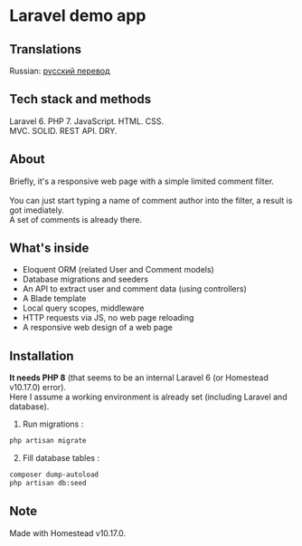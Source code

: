 # Laravel demo app
## Translations
Russian: [русский перевод](docs/translations/readme/rus.md)
## Tech stack and methods
Laravel 6. PHP 7. JavaScript. HTML. CSS.</br>
MVC. SOLID. REST API. DRY.</br>
## About
Briefly, it's a responsive web page with a simple limited comment filter.</br></br>
You can just start typing a name of comment author into the filter, a result is got imediately.</br>
A set of comments is already there.</br>
## What's inside
- Eloquent ORM (related User and Comment models)
- Database migrations and seeders
- An API to extract user and comment data (using controllers)
- A Blade template
- Local query scopes, middleware
- HTTP requests via JS, no web page reloading
- A responsive web design of a web page
## Installation
**It needs PHP 8** (that seems to be an internal Laravel 6 (or Homestead v10.17.0) error).</br>
Here I assume a working environment is already set (including Laravel and database).</br>
1. Run migrations :
```sh
php artisan migrate
```
2. Fill database tables : 
```sh
composer dump-autoload
php artisan db:seed
```
## Note
Made with Homestead v10.17.0.